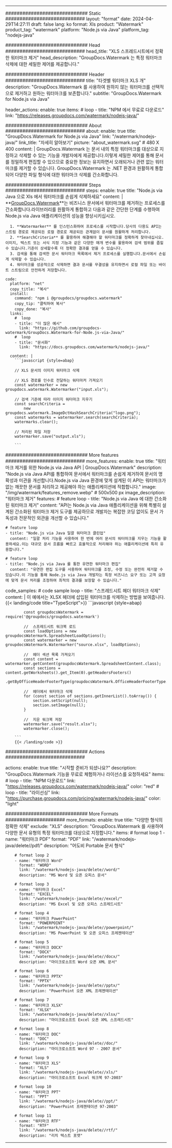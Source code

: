 
---
############################# Static ############################
layout: "format"
date:  2024-04-29T14:27:11
draft: false
lang: ko
format: Xls
product: "Watermark"
product_tag: "watermark"
platform: "Node.js via Java"
platform_tag: "nodejs-java"

############################# Head ############################
head_title: "XLS 스프레드시트에서 정확한 워터마크 제거"
head_description: "GroupDocs.Watermark 는 특정 워터마크 삭제에 대한 세밀한 제어를 제공합니다."

############################# Header ############################
title: "타겟별 워터마크 XLS 개" 
description: "GroupDocs.Watermark 를 사용하여 원하지 않는 워터마크를 선택적으로 제거하고 원하는 워터마크를 보존합니다."
subtitle: "GroupDocs.Watermark for Node.js via Java" 

header_actions:
  enable: true
  items:
    #  loop
    - title: "NPM 에서 무료로 다운로드"
      link: "https://releases.groupdocs.com/watermark/nodejs-java/"
      
############################# About ############################
about:
    enable: true
    title: "GroupDocs.Watermark for Node.js via Java"
    link: "/watermark/nodejs-java/"
    link_title: "자세히 알아보기"
    picture: "about_watermark.svg" # 480 X 400
    content: |
       GroupDocs.Watermark 는 문서 내의 특정 워터마크를 대상으로 지정하고 삭제할 수 있는 기능을 개발자에게 제공합니다.이렇게 세밀한 제어를 통해 문서를 정밀하게 편집할 수 있으므로 중요한 정보는 유지하면서 오래되거나 관련 없는 워터마크를 제거할 수 있습니다. GroupDocs.Watermark 는 .NET 환경과 원활하게 통합되어 다양한 파일 형식에 대한 워터마크 삭제를 간소화합니다.

############################# Steps ############################
steps:
    enable: true
    title: "Node.js via Java 으로 Xls 에서 워터마크를 손쉽게 삭제하세요"
    content: |
      **[GroupDocs.Watermark](https://products.groupdocs.com/watermark/nodejs-java/)**는 비즈니스 문서에서 워터마크를 제거하는 프로세스를 간소화합니다.라이브러리를 원활하게 통합하고 다음과 같은 간단한 단계를 수행하여 Node.js via Java 애플리케이션의 성능을 향상시키십시오.
      
      1. **Watermarker** 를 인스턴스화하여 프로세스를 시작합니다.당사의 다용도 API는 스트림 경로로 제공되든 로컬 경로로 제공되든 관계없이 문서를 원활하게 처리합니다.
      2. **SearchCriteria** 를 활용하여 해결해야 할 워터마크를 정확하게 찾아내십시오.이미지, 텍스트 또는 서식 지정 기능과 같은 다양한 매개 변수를 활용하여 검색 범위를 좁힐 수 있습니다.기준이 상세할수록 더 정확한 결과를 얻을 수 있습니다.
      3. 검색을 통해 검색한 문서 워터마크 목록에서 제거 프로세스를 실행합니다.문서에서 손쉽게 삭제할 수 있습니다.
      4. 워터마크를 성공적으로 삭제하면 결과 문서를 무결성을 유지하면서 로컬 파일 또는 바이트 스트림으로 안전하게 저장합니다.
   
    code:
      platform: "net"
      copy_title: "복사"
      install:
        command: "npm i @groupdocs/groupdocs.watermark"
        copy_tip: "클릭하여 복사"
        copy_done: "복사"
      links:
        #  loop
        - title: "더 많은 예시"
          link: "https://github.com/groupdocs-watermark/GroupDocs.Watermark-for-Node.js-via-Java/"
        #  loop
        - title: "문서화"
          link: "https://docs.groupdocs.com/watermark/nodejs-java/"
          
      content: |
        ```javascript {style=abap}

        // XLS 문서의 이미지 워터마크 삭제

        // XLS 경로를 인수로 전달하는 워터마커 가져오기
        const watermarker = new groupdocs.watermark.Watermarker("input.xls");
        
        // 검색 기준에 따라 이미지 워터마크 지우기
        const searchCriteria = 
            new groupdocs.watermark.ImageDctHashSearchCriteria("logo.png");
        const watermarks = watermarker.search(searchCriteria);
        watermarks.clear();

        // 처리된 파일 저장
        watermarker.save("output.xls");
        
        ```            

############################# More features ############################
more_features:
  enable: true
  title: "워터마크 제거를 위한 Node.js via Java API | GroupDocs.Watermark"
  description: "Node.js via Java API를 통합하여 문서에서 워터마크를 손쉽게 제거하여 문서의 명확성과 미관을 개선합니다.Node.js via Java 환경에 맞게 설계된 이 API는 워터마크가 없는 깨끗한 문서를 처리하고 제공해야 하는 애플리케이션에 적합합니다."
  image: "/img/watermark/features_remove.webp" # 500x500 px
  image_description: "워터마크 제거"
  features:
    # feature loop
    - title: "Node.js via Java 에 대한 간소화된 워터마크 제거"
      content: "API는 Node.js via Java 애플리케이션을 위해 특별히 설계된 간소화된 워터마크 제거 도구를 제공하므로 개발자는 복잡한 코딩 없이도 문서 가독성과 전문적인 외관을 개선할 수 있습니다."

    # feature loop
    - title: "Node.js via Java 일괄 워터마크 클린업"
      content: "일괄 처리 기능을 사용하여 한 번에 여러 문서의 워터마크를 지우는 기능을 활용하세요.이는 대규모 문서 흐름을 빠르고 효율적으로 처리해야 하는 애플리케이션에 특히 유용합니다."

    # feature loop
    - title: "Node.js via Java 를 통한 유연한 워터마크 편집"
      content: "유연한 편집 도구를 사용하여 워터마크를 조정, 수정 또는 완전히 제거할 수 있습니다.이 기능을 통해 Node.js via Java 개발자는 특정 비즈니스 요구 또는 고객 요청에 맞게 문서 처리를 조정하여 최적의 결과를 보장할 수 있습니다."
      
  code_samples:
    # code sample loop
    - title: "스프레드시트 헤더 워터마크 삭제"
      content: |
        이 예에서는 XLSX 헤더에 삽입된 워터마크를 삭제하는 방법을 보여줍니다.
        {{< landing/code title="TypeScript">}}
        ```javascript {style=abap}
        
            const groupdocsWatermark = require('@groupdocs/groupdocs.watermark')

            //  스프레드시트 워크북 로드
            const loadOptions = new groupdocsWatermark.SpreadsheetLoadOptions();
            const watermarker = new groupdocsWatermark.Watermarker("source.xlsx", loadOptions);

            //  헤더 섹션 목록 가져오기
            const content = watermarker.getContent(groupdocsWatermark.SpreadsheetContent.class);
            const sections = content.getWorksheets().get_Item(0).getHeadersFooters()
                .getByOfficeHeaderFooterType(groupdocsWatermark.OfficeHeaderFooterType.HeaderPrimary).getSections();
  
            //  헤더에서 워터마크 삭제
            for (const section of sections.getInnerList().toArray()) {
                section.setScript(null);
                section.setImage(null);
            }

            //  지운 워크북 저장
            watermarker.save("result.xlsx");
            watermarker.close();

        ```
        {{< /landing/code >}}


############################# Actions ############################

actions:
  enable: true
  title: "시작할 준비가 되셨나요?"
  description: "GroupDocs.Watermark 기능을 무료로 체험하거나 라이선스를 요청하세요"
  items:
    #  loop
    - title: "NPM 다운로드"
      link: "https://releases.groupdocs.com/watermark/nodejs-java/"
      color: "red"
        #  loop
    - title: "라이선싱"
      link: "https://purchase.groupdocs.com/pricing/watermark/nodejs-java/"
      color: "light"


############################# More Formats #####################
more_formats:
    enable: true
    title: "다양한 형식의 정확한 삭제"
    exclude: "XLS"
    description: "GroupDocs.Watermark 를 사용하여 다양한 문서 유형의 특정 워터마크를 대상으로 지정합니다."
    items: 
        # format loop 1
        - name: "워터마크 PDF"
          format: "PDF"
          link: "/watermark/nodejs-java/delete//pdf/"
          description: "어도비 Portable 문서 형식"

        # format loop 2
        - name: "워터마크 Word"
          format: "WORD"
          link: "/watermark/nodejs-java/delete//word/"
          description: "MS Word 및 오픈 오피스 문서"
          
        # format loop 3
        - name: "워터마크 Excel"
          format: "EXCEL"
          link: "/watermark/nodejs-java/delete//excel/"
          description: "MS Excel 및 오픈 오피스 스프레드시트"

        # format loop 4
        - name: "워터마크 PowerPoint"
          format: "POWERPOINT"
          link: "/watermark/nodejs-java/delete//powerpoint/"
          description: "MS PowerPoint 및 오픈 오피스 프레젠테이션"

        # format loop 5
        - name: "워터마크 DOCX"
          format: "DOCX"
          link: "/watermark/nodejs-java/delete//docx/"
          description: "마이크로소프트 Word 오픈 XML 문서"
          
        # format loop 6
        - name: "워터마크 PPTX"
          format: "PPTX"
          link: "/watermark/nodejs-java/delete//pptx/"
          description: "PowerPoint 오픈 XML 프레젠테이션"
          
        # format loop 7
        - name: "워터마크 XLSX"
          format: "XLSX"
          link: "/watermark/nodejs-java/delete//xlsx/"
          description: "마이크로소프트 Excel 오픈 XML 스프레드시트"

        # format loop 8
        - name: "워터마크 DOC"
          format: "DOC"
          link: "/watermark/nodejs-java/delete//doc/"
          description: "마이크로소프트 Word 97 - 2007 문서"

        # format loop 9
        - name: "워터마크 XLS"
          format: "XLS"
          link: "/watermark/nodejs-java/delete//xls/"
          description: "마이크로소프트 Excel 워크북 97-2003"

        # format loop 10
        - name: "워터마크 PPT"
          format: "PPT"
          link: "/watermark/nodejs-java/delete//ppt/"
          description: "PowerPoint 프레젠테이션 97-2003"

        # format loop 11
        - name: "워터마크 RTF"
          format: "RTF"
          link: "/watermark/nodejs-java/delete//rtf/"
          description: "리치 텍스트 포맷"

---